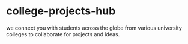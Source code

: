 # college-projects-hub
we connect you with students across the globe from various university colleges to collaborate for projects and ideas.
